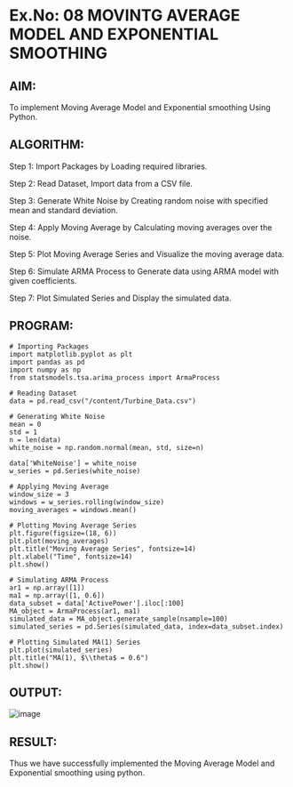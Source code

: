 # Ex.No: 08     MOVINTG AVERAGE MODEL AND EXPONENTIAL SMOOTHING
## AIM:
To implement Moving Average Model and Exponential smoothing Using Python.

## ALGORITHM:
Step 1: Import Packages by Loading required libraries.

Step 2: Read Dataset, Import data from a CSV file.

Step 3: Generate White Noise by Creating random noise with specified mean and standard deviation.

Step 4: Apply Moving Average by Calculating moving averages over the noise.

Step 5: Plot Moving Average Series and Visualize the moving average data.

Step 6: Simulate ARMA Process to Generate data using ARMA model with given coefficients.

Step 7: Plot Simulated Series and Display the simulated data.

## PROGRAM:
```
# Importing Packages
import matplotlib.pyplot as plt
import pandas as pd
import numpy as np
from statsmodels.tsa.arima_process import ArmaProcess

# Reading Dataset
data = pd.read_csv("/content/Turbine_Data.csv")

# Generating White Noise
mean = 0
std = 1
n = len(data)
white_noise = np.random.normal(mean, std, size=n)

data['WhiteNoise'] = white_noise
w_series = pd.Series(white_noise)

# Applying Moving Average
window_size = 3
windows = w_series.rolling(window_size)
moving_averages = windows.mean()

# Plotting Moving Average Series
plt.figure(figsize=(18, 6))
plt.plot(moving_averages)
plt.title("Moving Average Series", fontsize=14)
plt.xlabel("Time", fontsize=14)
plt.show()

# Simulating ARMA Process
ar1 = np.array([1])
ma1 = np.array([1, 0.6])
data_subset = data['ActivePower'].iloc[:100]
MA_object = ArmaProcess(ar1, ma1)
simulated_data = MA_object.generate_sample(nsample=100)
simulated_series = pd.Series(simulated_data, index=data_subset.index)

# Plotting Simulated MA(1) Series
plt.plot(simulated_series)
plt.title("MA(1), $\\theta$ = 0.6")
plt.show()
```

## OUTPUT:
![image](https://github.com/Nivetham1710/TSA_EXP8/assets/94155183/dfdb98e9-975b-4b10-9dba-97a4992cfaf7)

## RESULT:
Thus we have successfully implemented the Moving Average Model and Exponential smoothing using python.
